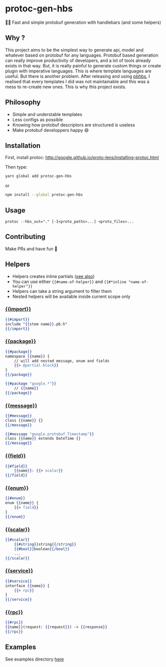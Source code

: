 # protoc-gen-hbs

🏃‍♀️ Fast and simple protobuf generation with handlebars (and some helpers)

## Why ?

This project aims to be the simplest way to generate api, model and whatever based on protobuf for any languages.
Protobuf based generation can really improve productivity of developers, and a lot of tools already exists in that way.
But, it is really painful to generate custom things or create plugin with imperative languages.
This is where template languages are useful.
But there is another problem.
After releasing and using [pbhbs](https://github.com/gponsinet/pbhbs), I realised that every templates I did was not maintainable and this was a mess to re-create new ones.
This is why this project exists.

## Philosophy

* Simple and understable templates
* Less configs as possible
* Knowing how protobuf descriptors are structured is useless
* Make protobuf developpers happy :smile:

## Installation

First, install protoc: http://google.github.io/proto-lens/installing-protoc.html

Then type:

```bash
yarn global add protoc-gen-hbs
```

or

```bash
npm install --global protoc-gen-hbs
```

## Usage

```
protoc --hbs_out="." [-I<proto_paths>...] <proto_files>...
```

## Contributing

Make PRs and have fun 👻

## Helpers

* Helpers creates inline partials ([see also](https://handlebarsjs.com/guide/partials.html))
* You can use either `{{#name-of-helper}}` and `{{#*inline "name-of-helper"}}`
* Helpers can take a string argument to filter them
* Nested helpers will be available inside current scope only

### [{{import}}](src/import.js)

```handlebars
{{#import}}
include "{{stem name}}.pb.h"
{{/import}}
```

### [{{package}}](src/package.js)

```handlebars
{{#package}}
namespace {{name}} {
	// will add nested message, enum and fields
	{{> @partial-block}}
}
{{/package}}

{{#package "google.*"}}
	// {{name}}
{{/package}}
```

### [{{message}}](src/message.js)

```handlebars
{{#message}}
class {{name}} {}
{{/message}}

{{#message "google.protobuf.Timestamp"}}
class {{name}} extends DateTime {}
{{/message}}
```

### [{{field}}](src/field.js)

```handlebars
{{#field}}
	{{name}}: {{> scalar}}
{{/field}}
```

### [{{enum}}](src/enum.js)

```handlebars
{{#enum}}
enum {{name}} {
	{{> field}}
}
{{/enum}}
```

### [{{scalar}}](src/scalar.js)

```handlebars
{{#scalar}}
	{{#string}}string{{/string}}
	{{#bool}}boolean{{/bool}}
	...
{{/scalar}}
```

### [{{service}}](src/service.js)

```handlebars
{{#service}}
interface {{name}} {
	{{> rpc}}
}
{{/service}}
```

### [{{rpc}}](src/rpc.js)

```handlebars
{{#rpc}}
{{name}}(request: {{request}}) -> {{response}}
{{/rpc}}
```

## Examples

See examples directory [here](examples)
